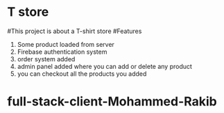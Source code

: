 # T store
#This project is about a T-shirt store
#Features
1) Some product loaded from server
2) Firebase authentication system 
3) order system added
4) admin panel added where you can add or delete any product
5) you can checkout all the products you added
# full-stack-client-Mohammed-Rakib
